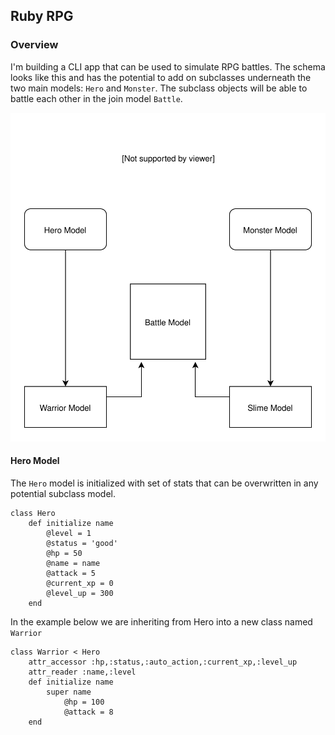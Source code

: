 ## Ruby RPG

### Overview
I'm building a CLI app that can be used to simulate RPG battles. The schema looks like this and has the potential to add on subclasses underneath the two main models: `Hero` and `Monster`. The subclass objects will be able to battle each other in the join model `Battle`. 

<p align="center">
<img  src="https://github.com/cstatro/ruby-rpg/blob/master/model_schema.svg">
</p>

#### Hero Model
The `Hero` model is initialized with set of stats that can be overwritten in any potential subclass model. 

```
class Hero
    def initialize name 
        @level = 1
        @status = 'good'
        @hp = 50  
        @name = name
        @attack = 5 
        @current_xp = 0
        @level_up = 300
    end
```
In the example below we are inheriting from Hero into a new class named `Warrior`

```
class Warrior < Hero
    attr_accessor :hp,:status,:auto_action,:current_xp,:level_up
    attr_reader :name,:level
    def initialize name
        super name
            @hp = 100
            @attack = 8
    end
```
